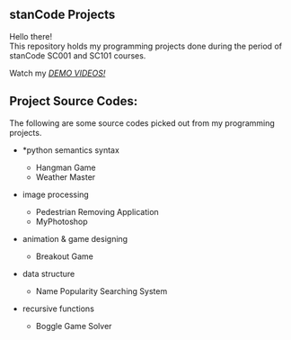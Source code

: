 ## stanCode Projects
Hello there!\
This repository holds my programming projects done during the period of stanCode SC001 and SC101 courses.

Watch my *[DEMO VIDEOS!](https://drive.google.com/drive/folders/1Gi3bn9qPW_gR0ISyGzVPLd5Bztdvd7rF?fbclid=IwAR36BW3v_bHn-Idsh-0_ROSWLwrXOzoervZId25OOzH2LX4b6FCGDfULdDg)*

## Project Source Codes:
The following are some source codes picked out from my programming projects.
* *python semantics syntax
  * Hangman Game
  * Weather Master
  
* image processing
  * Pedestrian Removing Application
  * MyPhotoshop
  
* animation & game designing
  * Breakout Game
  
* data structure
  * Name Popularity Searching System
  
* recursive functions
  * Boggle Game Solver
